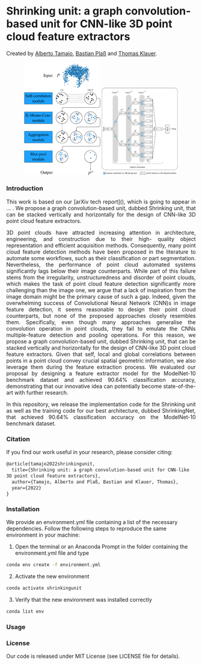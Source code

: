 # Shrinking unit: a graph convolution-based unit for CNN-like 3D point cloud feature extractors
Created by <a href="https://albertotamajo.github.io/" target="_blank">Alberto Tamajo</a>, <a href="https://i3mainz.hs-mainz.de/team/bastianplass/" target="_blank">Bastian Plaß</a> and <a href="https://i3mainz.hs-mainz.de/team/thomasklauer/" target="_blank">Thomas Klauer</a>.

<p align="center">
  <img src="https://github.com/albertotamajo/Shrinking-unit/blob/main/doc/ShrinkingUnitIllustrated.png", width="40%", height="40%"/>
  <img src="https://github.com/albertotamajo/Shrinking-unit/blob/main/doc/ShrinkingNet.png", width="40%", height="40%"/>
</p>

### Introduction
<p align="justify">
This work is based on our [arXiv tech report](), which is going to appear in ... . We propose a graph convolution-based unit, dubbed Shrinking unit, that can be stacked vertically and horizontally for the design of CNN-like 3D point cloud feature extractors.
</p>
<p align="justify">
3D point clouds have attracted increasing attention in architecture, engineering, and construction due to their high- quality object representation and efficient acquisition methods. Consequently, many point cloud feature detection methods have been proposed in the literature to automate some workflows, such as their classification or part segmentation. Nevertheless, the performance of point cloud automated systems significantly lags below their image counterparts. While part of this failure stems from the irregularity, unstructuredness and disorder of point clouds, which makes the task of point cloud feature detection significantly more challenging than the image one, we argue that a lack of inspiration from the image domain might be the primary cause of such a gap. Indeed, given the overwhelming
success of Convolutional Neural Network (CNN)s in image feature detection, it seems reasonable to design their point cloud counterparts, but none of the proposed approaches closely resembles them. Specifically, even though many approaches generalise the convolution operation in point clouds, they fail to emulate the
CNNs multiple-feature detection and pooling operations. For this reason, we propose a graph convolution-based unit, dubbed Shrinking unit, that can be stacked vertically and horizontally for the design of CNN-like 3D point cloud feature extractors. Given that self, local and global correlations between points in a point cloud convey crucial spatial geometric information, we also leverage them during the feature extraction process. We evaluated our proposal by designing a feature extractor model for the ModelNet-10 benchmark dataset and achieved 90.64% classification accuracy, demonstrating that our innovative idea can potentially become state-of-the-art with further research.
</p>
<p align="justify">
In this repository, we release the implementation code for the Shrinking unit as well as the training code for our best architecture, dubbed ShrinkingNet, that achieved 90.64% classification accuracy on the ModelNet-10 benchmark dataset.
</p>

### Citation
If you find our work useful in your research, please consider citing:

	@article{tamajo2022shrinkingunit,
	  title={Shrinking unit: a graph convolution-based unit for CNN-like 3D point cloud feature extractors},
	  author={Tamajo, Alberto and Plaß, Bastian and Klauer, Thomas},
	  year={2022}
	}
### Installation
We provide an environment.yml file containing a list of the necessary dependencies.
Follow the following steps to reproduce the same environment in your machine:
1) Open the terminal or an Anaconda Prompt in the folder containing the environment.yml file and type
```bash
conda env create -f environment.yml
```
2) Activate the new environment
```bash
conda activate shrinkingunit
```
3) Verify that the new environment was installed correctly
```bash
conda list env
```
### Usage
### License
Our code is released under MIT License (see LICENSE file for details).

